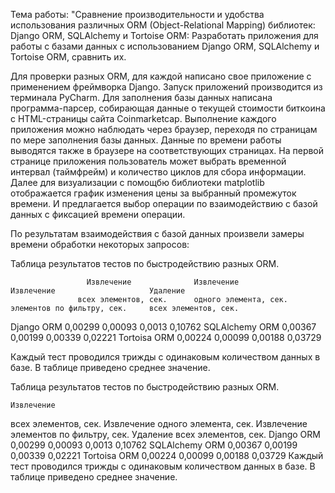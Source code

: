 Тема работы:
"Сравнение производительности и удобства использования различных ORM (Object-Relational Mapping) библиотек: Django ORM, SQLAlchemy и Tortoise ORM: 
Разработать приложения для работы с базами данных с использованием Django ORM, SQLAlchemy и Tortoise ORM, сравнить их.

Для проверки разных ORM, для каждой написано свое приложение с применением фреймворка Django.
Запуск приложений производится из терминала PyCharm.
Для заполнения базы данных написана программа-парсер, собирающая данные о текущей стоимости биткоина с HTML-страницы сайта Coinmarketcap.
Выполнение каждого приложения можно наблюдать через браузер, переходя по страницам по мере заполнения базы данных. 
Данные по времени работы выводятся также в браузере на соответствующих страницах.
На первой странице приложения пользователь может выбрать временной интервал (таймфрейм) и количество циклов для сбора информации.
Далее для визуализации с помощбю библиотеки matplotlib отображается график изменения цены за выбранный промежуток времени.
И предлагается выбор операции по взаимодействию с базой данных с фиксацией времени операции.

По результатам взаимодействия с базой данных произвели замеры времени обработки некоторых запросов:

Таблица результатов тестов по быстродействию разных ORM.

	                 Извлечение              Извлечение              Извлечение                     Удаление    
                   всех элементов, сек. 	 одного элемента, сек.	 элементов по фильтру, сек.	    всех элементов, сек.

Django ORM	       0,00299	               0,00093	               0,0013	                        0,10762
SQLAlchemy ORM	   0,00367	               0,00199	               0,00339	                      0,02221
Tortoisa ORM	     0,00224	               0,00099	               0,00188	                      0,03729

Каждый тест проводился трижды с одинаковым количеством данных в базе.
В таблице приведено среднее значение.

Таблица результатов тестов по быстродействию разных ORM.

	Извлечение
всех элементов, сек. 	Извлечение одного элемента, сек.	Извлечение элементов по фильтру, сек.	Удаление всех элементов, 
сек.
Django ORM	0,00299	0,00093	0,0013	0,10762
SQLAlchemy ORM	0,00367	0,00199	0,00339	0,02221
Tortoisa ORM	0,00224	0,00099	0,00188	0,03729
Каждый тест проводился трижды с одинаковым количеством данных в базе.
В таблице приведено среднее значение.


